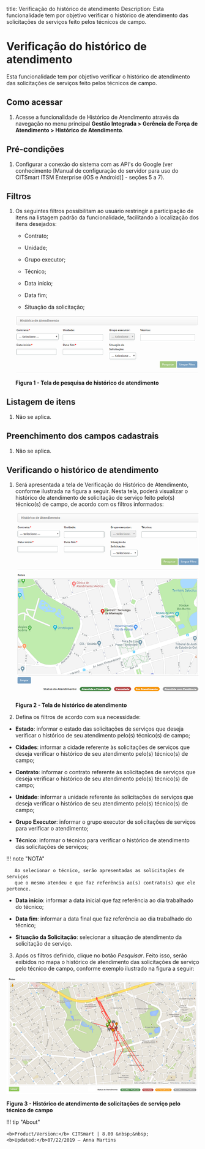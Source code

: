 title: Verificação do histórico de atendimento
Description: Esta funcionalidade tem por objetivo verificar o histórico de atendimento das solicitações de serviços feito pelos técnicos de campo.

# Verificação do histórico de atendimento

Esta funcionalidade tem por objetivo verificar o histórico de atendimento das
solicitações de serviços feito pelos técnicos de campo.

Como acessar
-----------

1.  Acesse a funcionalidade de Histórico de Atendimento através da navegação no
    menu principal **Gestão Integrada > Gerência de Força de
    Atendimento > Histórico de Atendimento**.

Pré-condições
------------

1.  Configurar a conexão do sistema com as API's do Google (ver
    conhecimento [Manual de configuração do servidor para uso do CITSmart ITSM
    Enterprise (iOS e Android)] - seções 5 a 7).

Filtros
-------

1.  Os seguintes filtros possibilitam ao usuário restringir a participação de
    itens na listagem padrão da funcionalidade, facilitando a localização dos
    itens desejados:

    -   Contrato;

    -   Unidade;

    -   Grupo executor;

    -   Técnico;

    -   Data início;

    -   Data fim;

    -   Situação da solicitação;

    ![Criar](images/history-1.png)

    **Figura 1 - Tela de pesquisa de histórico de atendimento**

Listagem de itens
-----------------

1.  Não se aplica.

Preenchimento dos campos cadastrais
-----------------------------------

1.  Não se aplica.

Verificando o histórico de atendimento
-------------------------------------

1.  Será apresentada a tela de Verificação do Histórico de Atendimento, conforme
    ilustrada na figura a seguir. Nesta tela, poderá visualizar o histórico de
    atendimento de solicitação de serviço feito pelo(s) técnico(s) de campo, de
    acordo com os filtros informados:

    ![Criar](images/history-2.png)
    
    **Figura 2 - Tela de histórico de atendimento**

2.  Defina os filtros de acordo com sua necessidade:

   -  **Estado**: informar o estado das solicitações de serviços que deseja
    verificar o histórico de seu atendimento pelo(s) técnico(s) de campo;

   -  **Cidades**: informar a cidade referente às solicitações de serviços que
    deseja verificar o histórico de seu atendimento pelo(s) técnico(s) de campo;

   -  **Contrato**: informar o contrato referente às solicitações de serviços que
    deseja verificar o histórico de seu atendimento pelo(s) técnico(s) de campo;

   -  **Unidade**: informar a unidade referente às solicitações de serviços que
    deseja verificar o histórico de seu atendimento pelo(s) técnico(s) de campo;

   -  **Grupo Executor**: informar o grupo executor de solicitações de serviços
    para verificar o atendimento;

   -  **Técnico**: informar o técnico para verificar o histórico de atendimento
    das solicitações de serviços;

   !!! note "NOTA"

       Ao selecionar o técnico, serão apresentadas as solicitações de serviços
       que o mesmo atendeu e que faz referência ao(s) contrato(s) que ele pertence.

   -  **Data início**: informar a data inicial que faz referência ao dia
    trabalhado do técnico;

   -  **Data fim**: informar a data final que faz referência ao dia trabalhado do
    técnico;

   -  **Situação da Solicitação**: selecionar a situação de atendimento da
   solicitação de serviço.

3.  Após os filtros definido, clique no botão *Pesquisar*. Feito isso, serão
    exibidos no mapa o histórico de atendimento das solicitações de serviço pelo
    técnico de campo, conforme exemplo ilustrado na figura a seguir:

   ![Criar](images/history-3.png)
   
   **Figura 3 - Histórico de atendimento de solicitações de serviço pelo
    técnico de campo**


!!! tip "About"

    <b>Product/Version:</b> CITSmart | 8.00 &nbsp;&nbsp;
    <b>Updated:</b>07/22/2019 – Anna Martins
